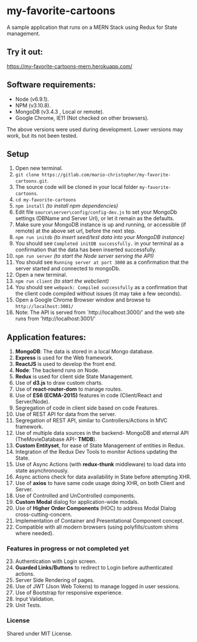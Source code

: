 # my-favorite-cartoons
A sample application that runs on a MERN Stack using Redux for State management.

## Try it out:
https://my-favorite-cartoons-mern.herokuapp.com/


## Software requirements:
* Node      (v6.9.1).
* NPM       (v3.10.8).
* MongoDB   (v3.4.3 , Local or remote).
* Google Chrome, IE11   (Not checked on other browsers).

The above versions were used during development. Lower versions may work, but its not been tested.

## Setup
1.    Open new terminal.
2.    `git clone https://gitlab.com/mario-christopher/my-favorite-cartoons.git`.
3.    The source code will be cloned in your local folder `my-favorite-cartoons`.
4.    `cd my-favorite-cartoons`
5.    `npm install`   _(to install npm dependencies)_
6.    Edit file `source\server\config/config-dev.js` to set your MongoDb settings (DBName and Server Url), or let it remain as the defaults.
7.    Make sure your MongoDB instance is up and running, or accessible (if remote) at the above set url, before the next step.
8.    `npm run initdb` _(to insert seed/test data into your MongoDB instance)_
9.   You should see `Completed initDB successfully.` in your terminal as a confirmation that the data has been inserted successfully.
10.   `npm run server`    _(to start the Node server serving the API)_
11.   You should see `Running server at port 3000` as a confirmation that the server started and connected to mongoDb.
12.   Open a new terminal.
13.   `npm run client`   _(to start the webclient)_
14.   You should see `webpack: Compiled successfully` as a confirmation that the client code compiled without issues (it may take a few seconds).
15.   Open a Google Chrome Browser window and browse to `http://localhost:3001/`
16.   Note: The API is served from `http://localhost:3000/' and the web site runs from 'http://localhost:3001/' 

##  Application features:

1.  **MongoDB**: The data is stored in a local Mongo database.
2.  **Express** is used for the Web framework.
3.  **ReactJS** is used to develop the front end.
4.  **Node**: The backend runs on Node.
5.  **Redux** is used for client side State Management.
6.  Use of **d3.js** to draw custom charts.
7.  Use of **react-router-dom** to manage routes.
8.  Use of **ES6 (ECMA-2015)** features in code (Client/React and Server/Node).
9.  Segregation of code in client side based on code Features.
10. Use of REST API for data from the server.
11. Segregation of REST API, similar to Controllers/Actions in MVC framework.
12. Use of multiple data sources in the backend- MongoDB and eternal API (TheMovieDatabase API- **TMDB**).
13. **Custom Entityset**, for ease of State Management of entities in Redux.
14. Integration of the Redux Dev Tools to monitor Actions updating the State.
15. Use of Async Actions (with **redux-thunk** middleware) to load data into state asynchronously.
16. Async actions check for data availability in State before attempting XHR.
17. Use of **axios** to have same code usage doing XHR, on both Client and Server.
18. Use of Controlled and UnControlled components.
19. **Custom Modal** dialog for application-wide modals.
20. Use of **Higher Order Components** (HOC) to address Modal Dialog cross-cutting-concern.
21. Implementation of Container and Presentational Component concept.
22. Compatible with all modern browsers (using polyfills/custom shims where needed).

###  Features in progress or not completed yet

23. Authentication with Login screen.
24. **Guarded Links/Buttons** to redirect to Login before authenticated actions.
25. Server Side Rendering of pages.
26. Use of JWT (Json Web Tokens) to manage logged in user sessions.
27. Use of Bootstrap for responsive experience.
28. Input Validation.
29. Unit Tests.

###   License

Shared under MIT License.